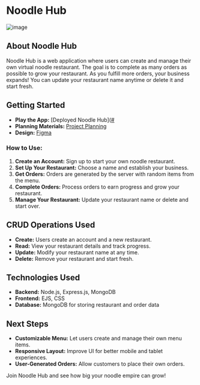 # Noodle Hub
![image](https://github.com/user-attachments/assets/615407ef-84d5-4645-951d-6f5e06b77cd5)

## About Noodle Hub
Noodle Hub is a web application where users can create and manage their own virtual noodle restaurant. The goal is to complete as many orders as possible to grow your restaurant. As you fulfill more orders, your business expands! You can update your restaurant name anytime or delete it and start fresh.

## Getting Started
- **Play the App:** [Deployed Noodle Hub]([#](https://noodle-hub-2538668b8bc0.herokuapp.com/)
- **Planning Materials:** [Project Planning](https://trello.com/invite/b/67d4b116be3faf3d8560e857/ATTIb452212ae7fa58cb953d23e9d2478ddbD103CA80/noodle-shop)
- **Design:** [Figma](https://www.figma.com/design/9pTd6Es3s5SVwVK8e7ISwM/NoodleShop-Wires?node-id=0-1&t=jwAN0YJCoxleLV6P-1)

### How to Use:
1. **Create an Account:** Sign up to start your own noodle restaurant.
2. **Set Up Your Restaurant:** Choose a name and establish your business.
3. **Get Orders:** Orders are generated by the server with random items from the menu.
4. **Complete Orders:** Process orders to earn progress and grow your restaurant.
5. **Manage Your Restaurant:** Update your restaurant name or delete and start over.

## CRUD Operations Used
- **Create:** Users create an account and a new restaurant.
- **Read:** View your restaurant details and track progress.
- **Update:** Modify your restaurant name at any time.
- **Delete:** Remove your restaurant and start fresh.

## Technologies Used
- **Backend:** Node.js, Express.js, MongoDB
- **Frontend:** EJS, CSS
- **Database:** MongoDB for storing restaurant and order data

## Next Steps
- **Customizable Menu:** Let users create and manage their own menu items.
- **Responsive Layout:** Improve UI for better mobile and tablet experiences.
- **User-Generated Orders:** Allow customers to place their own orders.

Join Noodle Hub and see how big your noodle empire can grow!
